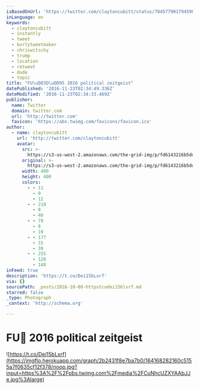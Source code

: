 ```yaml
---
isBasedOnUrl: 'https://twitter.com/claytoncubitt/status/784577901794590722'
inLanguage: en
keywords:
  - claytoncubitt
  - instantly
  - tweet
  - bvrlytweetmaker
  - chriswitschy
  - trump
  - location
  - retweet
  - dude
  - topic
title: "FU\uD83D\uDD95 2016 political zeitgeist"
datePublished: '2016-11-23T02:34:49.336Z'
dateModified: '2016-11-23T02:34:33.469Z'
publisher:
  name: Twitter
  domain: twitter.com
  url: 'http://twitter.com'
  favicon: 'https://abs.twimg.com/favicons/favicon.ico'
author:
  - name: claytoncubitt
    url: 'http://twitter.com/claytoncubitt'
    avatar:
      src: >-
        https://s3-us-west-2.amazonaws.com/the-grid-img/p/fd6143216b5dd1bf061a51b3abe7f10cee2d17c4.jpg
      original: >-
        https://s3-us-west-2.amazonaws.com/the-grid-img/p/fd6143216b5dd1bf061a51b3abe7f10cee2d17c4.jpg
      width: 400
      height: 400
      colors:
        - - 11
          - 9
          - 12
        - - 219
          - 8
          - 40
        - - 78
          - 8
          - 19
        - - 177
          - 15
          - 39
        - - 255
          - 128
          - 148
inFeed: true
description: 'https://t.co/Dei15bLxrf'
via: {}
sourcePath: _posts/2016-10-08-httpstcodei15blxrf.md
starred: false
_type: Photograph
_context: 'http://schema.org'

---
```

# FU🖕 2016 political zeitgeist
![https://t.co/Dei15bLxrf](https://imgflo.herokuapp.com/graph/2b2431f8e7ba7b0/164168282160c5155a7f0635cf12f378/noop.jpg?input=https%3A%2F%2Fpbs.twimg.com%2Fmedia%2FCuNhcUZXYAAbJJe.jpg%3Alarge)